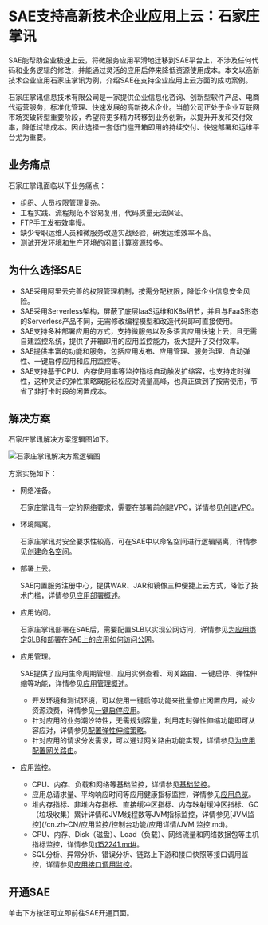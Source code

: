 # SAE支持高新技术企业应用上云：石家庄掌讯

SAE能帮助企业极速上云，将微服务应用平滑地迁移到SAE平台上，不涉及任何代码和业务逻辑的修改，并能通过灵活的应用启停来降低资源使用成本。本文以高新技术企业应用石家庄掌讯为例，介绍SAE在支持企业应用上云方面的成功案例。

石家庄掌讯信息技术有限公司是一家提供企业信息化咨询、创新型软件产品、电商代运营服务，标准化管理、快速发展的高新技术企业。当前公司正处于企业互联网市场突破转型重要阶段，希望将更多精力转移到业务创新，以提升开发和交付效率，降低试错成本。因此选择一套低门槛开箱即用的持续交付、快速部署和运维平台尤为重要。

## 业务痛点

石家庄掌讯面临以下业务痛点：

-   组织、人员权限管理复杂。
-   工程实践、流程规范不容易复用，代码质量无法保证。
-   FTP手工发布效率慢。
-   缺少专职运维人员和微服务改造实战经验，研发运维效率不高。
-   测试开发环境和生产环境的闲置计算资源较多。

## 为什么选择SAE

-   SAE采用阿里云完善的权限管理机制，按需分配权限，降低企业信息安全风险。
-   SAE采用Serverless架构，屏蔽了底层IaaS运维和K8s细节，并且与FaaS形态的Serverless产品不同，无需修改编程模型和改造代码即可直接使用。
-   SAE支持多种部署应用的方式，支持微服务以及多语言应用快速上云，且无需自建监控系统，提供了开箱即用的应用监控能力，极大提升了交付效率。
-   SAE提供丰富的功能和服务，包括应用发布、应用管理、服务治理、自动弹性、一键启停应用和应用监控等。
-   SAE支持基于CPU、内存使用率等监控指标自动触发扩缩容，也支持定时弹性，这种灵活的弹性策略既能轻松应对流量高峰，也真正做到了按需使用，节省了非打卡时段的闲置成本。

## 解决方案

石家庄掌讯解决方案逻辑图如下。

![石家庄掌讯解决方案逻辑图](https://static-aliyun-doc.oss-cn-hangzhou.aliyuncs.com/assets/img/zh-CN/1018469951/p164195.png)

方案实施如下：

-   网络准备。

    石家庄掌讯有一定的网络要求，需要在部署前创建VPC，详情参见[创建VPC](/cn.zh-CN/快速入门/准备工作.md)。

-   环境隔离。

    石家庄掌讯对安全要求性较高，可在SAE中以命名空间进行逻辑隔离，详情参见[创建命名空间](/cn.zh-CN/快速入门/准备工作.md)。

-   部署上云。

    SAE内置服务注册中心，提供WAR、JAR和镜像三种便捷上云方式，降低了技术门槛，详情参见[应用部署概述](/cn.zh-CN/应用部署/应用部署概述.md)。

-   应用访问。

    石家庄掌讯部署在SAE后，需要配置SLB以实现公网访问，详情参见[为应用绑定SLB](/cn.zh-CN/应用管理/绑定SLB/为应用绑定SLB.md)和[部署在SAE上的应用如何访问公网](/cn.zh-CN/最佳实践/应用访问公网/部署在SAE上的应用如何访问公网.md)。

-   应用管理。

    SAE提供了应用生命周期管理、应用实例查看、网关路由、一键启停、弹性伸缩等功能，详情参见[应用管理概述](/cn.zh-CN/应用管理/应用管理概述.md)。

    -   开发环境和测试环境，可以使用一键启停功能来批量停止闲置应用，减少资源浪费，详情参见[一键启停应用](/cn.zh-CN/应用管理/一键启停应用.md)。
    -   针对应用的业务潮汐特性，无需规划容量，利用定时弹性伸缩功能即可从容应对，详情参见[配置弹性伸缩策略](/cn.zh-CN/应用管理/配置弹性伸缩策略.md)。
    -   针对应用的请求分发需求，可以通过网关路由功能实现，详情参见[为应用配置网关路由](/cn.zh-CN/应用管理/配置网关路由/为应用配置网关路由.md)。
-   应用监控。
    -   CPU、内存、负载和网络等基础监控，详情参见[基础监控](/cn.zh-CN/监控管理/基础监控.md)。
    -   应用总请求量、平均响应时间等应用健康指标监控，详情参见[应用总览](/cn.zh-CN/应用监控/控制台功能/应用总览.md)。
    -   堆内存指标、非堆内存指标、直接缓冲区指标、内存映射缓冲区指标、GC（垃圾收集）累计详情和JVM线程数等JVM指标监控，详情参见[JVM监控](/cn.zh-CN/应用监控/控制台功能/应用详情/JVM 监控.md)。
    -   CPU、内存、Disk（磁盘）、Load（负载）、网络流量和网络数据包等主机指标监控，详情参见[t152241.md\#](/cn.zh-CN/应用监控/控制台功能/应用详情/主机监控.md)。
    -   SQL分析、异常分析、错误分析、链路上下游和接口快照等接口调用监控，详情参见[应用接口调用监控](/cn.zh-CN/应用监控/控制台功能/应用接口调用监控.md)。

## 开通SAE

单击下方按钮可立即前往SAE开通页面。

